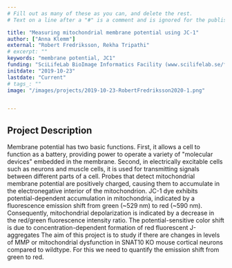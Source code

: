 ```yaml
---
# Fill out as many of these as you can, and delete the rest.
# Text on a line after a "#" is a comment and is ignored for the published page.

title: "Measuring mitochondrial membrane potential using JC-1"
author: ["Anna Klemm"]
external: "Robert Fredriksson, Rekha Tripathi"
# excerpt: ""
keywords: "membrane potential, JC1"
funding: "SciLifeLab BioImage Informatics Facility (www.scilifelab.se/facilities/bioimage-informatics)"
initdate: "2019-10-23"
lastdate: "Current"
# tags_: ""
image: "/images/projects/2019-10-23-RobertFredriksson2020-1.png"


---
```


## Project Description
Membrane potential has two basic functions. First, it allows a cell to function as a battery, providing power to operate a variety of "molecular devices" embedded in the membrane. Second, in electrically excitable cells such as neurons and muscle cells, it is used for transmitting signals between different parts of a cell.
Probes that detect mitochondrial membrane potential are positively charged, causing them to accumulate in the electronegative interior of the mitochondrion.
JC-1 dye exhibits potential-dependent accumulation in mitochondria, indicated by a fluorescence emission shift from green (~529 nm) to red (~590 nm). Consequently, mitochondrial depolarization is indicated by a decrease in the red/green fluorescence intensity ratio. The potential-sensitive color shift is due to concentration-dependent formation of red fluorescent J-aggregates
The aim of this project is to study if there are changes in levels of MMP or mitochondrial dysfunction  in SNAT10 KO mouse cortical neurons compared to wildtype. For this we need to quantify the  emission shift from green to red.